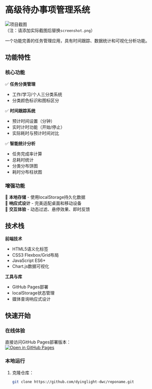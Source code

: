 # 高级待办事项管理系统

![项目截图](screenshot.png)  
（注：请添加实际截图后替换`screenshot.png`）

一个功能完善的任务管理应用，具有时间跟踪、数据统计和可视化分析功能。

## 功能特性

### 核心功能
✅ **任务分类管理**  
- 工作/学习/个人三分类系统
- 分类颜色标识和图标区分

✅ **时间跟踪系统**  
- 预计时间设置（分钟）
- 实时计时功能（开始/停止）
- 实际耗时与预计时间对比

✅ **智能统计分析**  
- 任务完成率计算
- 总耗时统计
- 分类分布饼图
- 耗时分布柱状图

### 增强功能
🔹 **本地存储** - 使用localStorage持久化数据  
🔹 **响应式设计** - 完美适配桌面和移动设备  
🔹 **交互体验** - 动态过滤、悬停效果、即时反馈  

## 技术栈

**前端技术**  
- HTML5语义化标签
- CSS3 Flexbox/Grid布局
- JavaScript ES6+
- Chart.js数据可视化

**工具与库**  
- GitHub Pages部署
- localStorage状态管理
- 媒体查询响应式设计

## 快速开始

### 在线体验
直接访问GitHub Pages部署版本：  
[![Open in GitHub Pages](https://img.shields.io/badge/GitHub%20Pages-Open%20Demo-blue?logo=github)](https://DyingLight-DwC.github.io/to-do-list-pro/)

### 本地运行
1. 克隆仓库：
   ```bash
   git clone https://github.com/dyinglight-dwc/reponame.git
